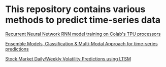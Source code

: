 #  This repository contains various methods to predict time-series data

[Recurrent Neural Network RNN model training on Colab's TPU processors](https://github.com/akorostelev83/time-series-predictions/blob/main/RNN-model-trained-with-TPU.py)


[Ensemble Models, Classification & Multi-Modal Approach for time-series predictions](https://github.com/akorostelev83/time-series-predictions/blob/main/time-series-predictions-using-ensembled-models.ipynb)


[Stock Market Daily/Weekly Volatility Predictions using LTSM ](https://github.com/akorostelev83/time-series-predictions/blob/main/market-LTSM.py)
